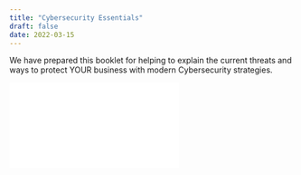 ```yaml
---
title: "Cybersecurity Essentials"
draft: false
date: 2022-03-15
---
```

We have prepared this booklet for helping to explain the current threats and
ways to protect YOUR business with modern Cybersecurity strategies.

[![JP Technical Cybersecurity Essentials
Booklet](/images/cybershield.pdf)](/cybershield.pdf)
